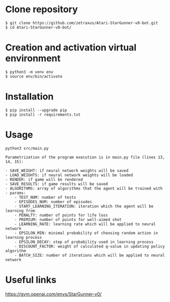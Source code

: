 # Clone repository

    $ git clone https://github.com/zetraxus/Atari-StarGunner-v0-bot.git
    $ cd Atari-StarGunner-v0-bot/
    
# Creation and activation virtual environment

    $ python3 -m venv env
    $ source env/bin/activate
    
# Installation

    $ pip install --upgrade pip
    $ pip install -r requirements.txt

# Usage

    python3 src/main.py
    
    Parametrization of the program execution is in main.py file (lines 13, 14, 15):
    
    - SAVE_WEIGHT: if neural network weights will be saved
    - LOAD_WEIGHTS: if neural network weights will be loaded
    - RENDER: if game will be rendered
    - SAVE_RESULTS: if game results will be saved
    - ALGORITHMS: array of algorithms that the agent will be trained with 
    - params:
        - TEST_NUM: number of tests
        - EPISODES_NUM: number of episodes 
        - START_LEARNING_ITERATION: iteration which the agent will be learning from
        - PENALTY: number of points for life loss
        - PREMIUM: number of points for well-aimed shot
        - LEARNING_RATE: learning rate which will be applied to neural network
        - EPSILON_MIN: minimal probability of choosing random action in learning process
        - EPSILON_DECAY: step of probability used in learning process
        - DISCOUNT_FACTOR: weight of calculated q-value in updating policy algorithm 
        - BATCH_SIZE: number of iterations which will be applied to neural network
    
# Useful links

https://gym.openai.com/envs/StarGunner-v0/
